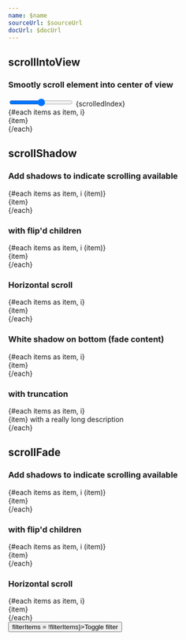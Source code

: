 ```yaml
---
name: $name
sourceUrl: $sourceUrl
docUrl: $docUrl
---
```


<script lang="ts">
  import { flip } from 'svelte/animate';

	import Button from '$lib/components/Button.svelte';
	import Preview from '$lib/components/Preview.svelte';

	import { scrollIntoView, scrollFade, scrollShadow } from '$lib/actions/scroll';

  let filterItems = false;

  const itemCount = 30;
  $: items = Array.from({ length: itemCount }).map((_, i) => `Item: ${i}`).filter((_, i) => filterItems ? i > 25 : true)
  let scrolledIndex = 0;
</script>

## scrollIntoView

### Smootly scroll element into center of view

<Preview>
  <input type="range" bind:value={scrolledIndex} min={0} max={itemCount - 1} /> {scrolledIndex}
  <div class="h-40 overflow-auto border rounded">
    {#each items as item, i}
      <div
        use:scrollIntoView={{ condition: scrolledIndex === i }}
        class:bg-gray-200={scrolledIndex === i}
      >
        {item}
      </div>
    {/each}
  </div>
</Preview>

## scrollShadow

### Add shadows to indicate scrolling available

<Preview>
  <div class="h-40 border rounded" use:scrollShadow>
    {#each items as item, i (item)}
      <div>{item}</div>
    {/each}
  </div>
</Preview>

### with flip'd children

<Preview>
  <div class="h-40 border rounded" use:scrollShadow>
    {#each items as item, i (item)}
      <div animate:flip={{ duration: 300 }}>{item}</div>
    {/each}
  </div>
</Preview>

### Horizontal scroll

<Preview>
  <div class="h-20 border rounded" use:scrollShadow>
    <div class="flex whitespace-nowrap gap-2 p-2">
      {#each items as item, i}
        <div class="p-4 border">{item}</div>
      {/each}
    </div>
  </div>
</Preview>

### White shadow on bottom (fade content)

<Preview>
  <div class="h-40 border rounded" use:scrollShadow={{ bottom: { color: 'rgb(255 255 255 / 1)', offset: 30, blur: 30, scrollRatio: 0 }}}>
    {#each items as item, i}
      <div>{item}</div>
    {/each}
  </div>
</Preview>

### with truncation

<Preview>
  <div class="w-[200px] h-40 border rounded" use:scrollShadow>
    {#each items as item, i}
      <div class="truncate">{item} with a really long description</div>
    {/each}
  </div>
</Preview>

## scrollFade

### Add shadows to indicate scrolling available

<Preview>
  <div class="max-h-40 border rounded" use:scrollFade>
    {#each items as item, i (item)}
      <div>{item}</div>
    {/each}
  </div>
</Preview>

### with flip'd children

<Preview>
  <div class="max-h-40 border rounded" use:scrollFade>
    {#each items as item, i (item)}
      <div animate:flip={{ duration: 3000 }}>{item}</div>
    {/each}
  </div>
</Preview>

### Horizontal scroll

<Preview>
  <div class="h-20 border rounded" use:scrollFade>
    <div class="flex whitespace-nowrap gap-2 p-2">
      {#each items as item, i}
        <div class="p-4 border">{item}</div>
      {/each}
    </div>
  </div>
</Preview>

<div>
  <Button on:click={() => filterItems = !filterItems}>Toggle filter</Button>
</div>
